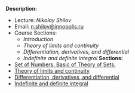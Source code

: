 **Description:**
- Lecture: *Nikolay Shilov*
- Email: n.shilov@innopolis.ru
- Course Sections:
	- *Introduction*
	- *Theory of limits and continuity*
	- *Differentiation, derivatives, and differential*
	- *Indefinite and definite integral*
**Sections:**
- [Set of Numbers. Basic of Theory of Sets.](Set%20of%20Numbers.%20Basic%20of%20Theory%20of%20Sets..md)
- [Theory of limits and continuity](Theory%20of%20limits%20and%20continuity.md)
- [Differentiation, derivatives, and differential](Differentiation,%20derivatives,%20and%20differential.md)
- [Indefinite and definite integral](Indefinite%20and%20definite%20integral.md)
